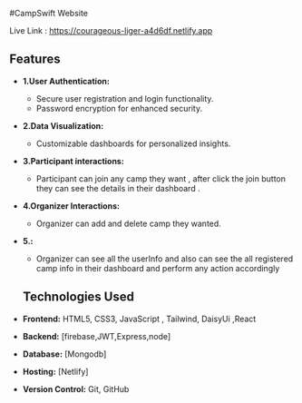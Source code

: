 #CampSwift Website

Live Link : https://courageous-liger-a4d6df.netlify.app

## Features

- **1.User Authentication:**
  - Secure user registration and login functionality.
  - Password encryption for enhanced security.

- **2.Data Visualization:**
  - Customizable dashboards for personalized insights.

- **3.Participant interactions:**
  - Participant can join any camp they want , after click the join  button they can see the details in their dashboard  .

- **4.Organizer Interactions:**
  - Organizer can add and delete camp they wanted.

- **5.:**

  - Organizer can see all the userInfo and also can see the all registered camp info in their dashboard and perform any action accordingly

  ## Technologies Used

- **Frontend:** HTML5, CSS3, JavaScript , Tailwind, DaisyUi ,React
- **Backend:** [firebase,JWT,Express,node]
- **Database:** [Mongodb]
- **Hosting:** [Netlify]
- **Version Control:** Git, GitHub

  



